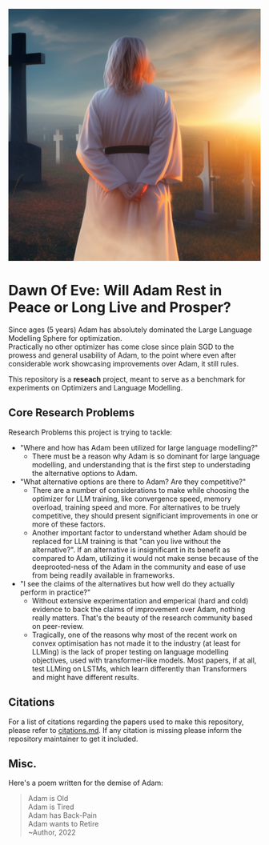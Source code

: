 ![StableDiffusion image titled Dawn of Eve](/assets/dawn_of_eve2.png)

# Dawn Of Eve: Will Adam Rest in Peace or Long Live and Prosper? 

Since ages (5 years) Adam has absolutely dominated the Large Language Modelling Sphere for optimization.\
Practically no other optimizer has come close since plain SGD to the prowess and general usability of Adam, to the point where even after considerable work showcasing improvements over Adam, it still rules. 

This repository is a **reseach** project, meant to serve as a benchmark for experiments on Optimizers and Language Modelling. 

## Core Research Problems

Research Problems this project is trying to tackle:

* "Where and how has Adam been utilized for large language modelling?"
    * There must be a reason why Adam is so dominant for large language modelling, and understanding that is the first step to understading the alternative options to Adam. 
* "What alternative options are there to Adam? Are they competitive?"
    * There are a number of considerations to make while choosing the optimizer for LLM training, like convergence speed, memory overload, training speed and more. For alternatives to be truely competitive, they should present significiant improvements in one or more of these factors.
    * Another important factor to understand whether Adam should be replaced for LLM training is that "can you live without the alternative?". If an alternative is insignificant in its benefit as compared to Adam, utilizing it would not make sense because of the deeprooted-ness of the Adam in the community and ease of use from being readily available in frameworks.
* "I see the claims of the alternatives but how well do they actually perform in practice?"
    * Without extensive experimentation and emperical (hard and cold) evidence to back the claims of improvement over Adam, nothing really matters. That's the beauty of the research community based on peer-review. 
    * Tragically, one of the reasons why most of the recent work on convex optimisation has not made it to the industry (at least for LLMing) is the lack of proper testing on language modelling objectives, used with transformer-like models. Most papers, if at all, test LLMing on LSTMs, which learn differently than Transformers and might have different results. 


## Citations
<!-- 
If you wish to cite this work, please use the following bibtex:
```bibtex
``` -->

For a list of citations regarding the papers used to make this repository, please refer to [citations.md](citations.md). If any citation is missing please inform the repository maintainer to get it included. 

## Misc.

Here's a poem written for the demise of Adam:
> Adam is Old  
> Adam is Tired  
> Adam has Back-Pain  
> Adam wants to Retire  
>                       ~Author, 2022
